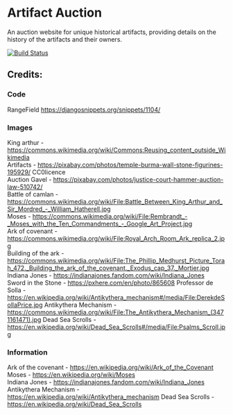 # Artifact Auction

An auction website for unique historical artifacts, providing details on the history of the artifacts and their owners.

[![Build Status](https://travis-ci.org/Shilldon/artifact-auction.svg?branch=master)](https://travis-ci.org/Shilldon/artifact-auction)


## Credits:
### Code
RangeField https://djangosnippets.org/snippets/1104/

### Images
King arthur - https://commons.wikimedia.org/wiki/Commons:Reusing_content_outside_Wikimedia  
Artifacts - https://pixabay.com/photos/temple-burma-wall-stone-figurines-195929/ CC0licence  
Auction Gavel - https://pixabay.com/photos/justice-court-hammer-auction-law-510742/  
Battle of camlan - https://commons.wikimedia.org/wiki/File:Battle_Between_King_Arthur_and_Sir_Mordred_-_William_Hatherell.jpg  
Moses - https://commons.wikimedia.org/wiki/File:Rembrandt_-_Moses_with_the_Ten_Commandments_-_Google_Art_Project.jpg  
Ark of covenant - https://commons.wikimedia.org/wiki/File:Royal_Arch_Room_Ark_replica_2.jpg  
Building of the ark - https://commons.wikimedia.org/wiki/File:The_Phillip_Medhurst_Picture_Torah_472._Building_the_ark_of_the_covenant._Exodus_cap_37._Mortier.jpg  
Indiana Jones - https://indianajones.fandom.com/wiki/Indiana_Jones  
Sword in the Stone - https://pxhere.com/en/photo/865608
Professor de Solla - https://en.wikipedia.org/wiki/Antikythera_mechanism#/media/File:DerekdeSollaPrice.jpg
Antikythera Mechanism - https://commons.wikimedia.org/wiki/File:The_Antikythera_Mechanism_(3471161471).jpg
Dead Sea Scrolls - https://en.wikipedia.org/wiki/Dead_Sea_Scrolls#/media/File:Psalms_Scroll.jpg

### Information

Ark of the covenant - https://en.wikipedia.org/wiki/Ark_of_the_Covenant  
Moses - https://en.wikipedia.org/wiki/Moses  
Indiana Jones -  https://indianajones.fandom.com/wiki/Indiana_Jones  
Antikythera Mechanism - https://en.wikipedia.org/wiki/Antikythera_mechanism
Dead Sea Scrolls - https://en.wikipedia.org/wiki/Dead_Sea_Scrolls
